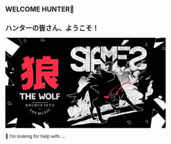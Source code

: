 ## WELCOME HUNTER🐺
## ハンターの皆さん、ようこそ！

![asepthecat](aset/WhatsApp%20Image%202025-09-18%20at%2013.37.54_4bb08116.jpg)
<!--
**asepthecat/asepthecat** is a ✨ _special_ ✨ repository because its `README.md` (this file) appears on your GitHub profile.

Here are some ideas to get you started:

- 🔭 I’m currently working on ...
- 🌱 I’m currently learning ...
- 👯 I’m looking to collaborate on ...
- 🤔 I’m looking for help with ...
- 💬 Ask me about ...
- 📫 How to reach me: ...
- 😄 Pronouns: ...
- ⚡ Fun fact: ...
-->🤔 I’m looking for help with ...
